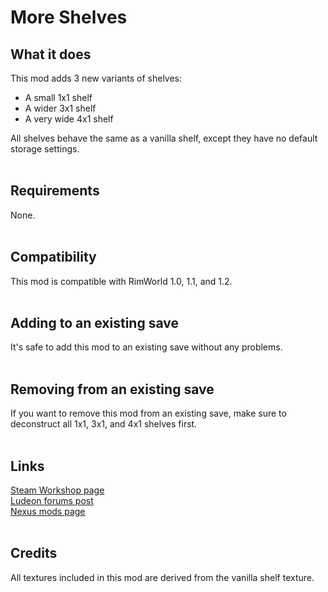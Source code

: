 # More Shelves

## What it does
This mod adds 3 new variants of shelves:
* A small 1x1 shelf
* A wider 3x1 shelf
* A very wide 4x1 shelf

All shelves behave the same as a vanilla shelf, except they have no default storage settings.
<br>
<br>
## Requirements
None.
<br>
<br>
## Compatibility
This mod is compatible with RimWorld 1.0, 1.1, and 1.2.
<br>
<br>
## Adding to an existing save
It's safe to add this mod to an existing save without any problems.
<br>
<br>
## Removing from an existing save
If you want to remove this mod from an existing save, make sure to deconstruct all 1x1, 3x1, and 4x1 shelves first.
<br>
<br>
## Links
[Steam Workshop page](https://steamcommunity.com/sharedfiles/filedetails/?id=1659929907)\
[Ludeon forums post](https://ludeon.com/forums/index.php?topic=48080.0)\
[Nexus mods page](https://www.nexusmods.com/rimworld/mods/284)
<br>
<br>
## Credits
All textures included in this mod are derived from the vanilla shelf texture.
